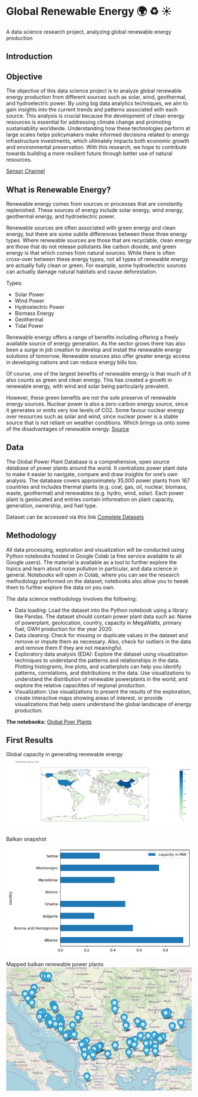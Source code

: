 # Global Renewable Energy :earth_africa: :recycle: :sunny:
A data science research project, analyzing global renewable energy production

## Introduction

## Objective
The objective of this data science project is to analyze global renewable energy production from different sources such as solar, wind, geothermal, and hydroelectric power. By using big data analytics techniques, we aim to gain insights into the current trends and patterns associated with each source. This analysis is crucial because the development of clean energy resources is essential for addressing climate change and promoting sustainability worldwide. Understanding how these technologies perform at large scales helps policymakers make informed decisions related to energy infrastructure investments, which ultimately impacts both economic growth and environmental preservation. With this research, we hope to contribute towards building a more resilient future through better use of natural resources.


[Sensor Channel](https://thingspeak.com/channels/1922620)

## What is Renewable Energy?

Renewable energy comes from sources or processes that are constantly replenished. These sources of energy include solar energy, wind energy, geothermal energy, and hydroelectric power.

Renewable sources are often associated with green energy and clean energy, but there are some subtle differences between these three energy types. Where renewable sources are those that are recyclable, clean energy are those that do not release pollutants like carbon dioxide, and green energy is that which comes from natural sources. While there is often cross-over between these energy types, not all types of renewable energy are actually fully clean or green. For example, some hydroelectric sources can actually damage natural habitats and cause deforestation.

Types: 
- Solar Power
- Wind Power
- Hydroelectric Power
- Biomass Energy
- Geothermal
- Tidal Power

Renewable energy offers a range of benefits including offering a freely available source of energy generation. As the sector grows there has also been a surge in job creation to develop and install the renewable energy solutions of tomorrow. Renewable sources also offer greater energy access in developing nations and can reduce energy bills too.

Of course, one of the largest benefits of renewable energy is that much of it also counts as green and clean energy. This has created a growth in renewable energy, with wind and solar being particularly prevalent.

However, these green benefits are not the sole preserve of renewable energy sources. Nuclear power is also a zero-carbon energy source, since it generates or emits very low levels of CO2. Some favour nuclear energy over resources such as solar and wind, since nuclear power is a stable source that is not reliant on weather conditions. Which brings us onto some of the disadvantages of renewable energy.
[Source](https://www.twi-global.com/technical-knowledge/faqs/renewable-energy)


## Data
The Global Power Plant Database is a comprehensive, open source database of power plants around the world. It centralizes power plant data to make it easier to navigate, compare and draw insights for one’s own analysis. The database covers approximately 35,000 power plants from 167 countries and includes thermal plants (e.g. coal, gas, oil, nuclear, biomass, waste, geothermal) and renewables (e.g. hydro, wind, solar). Each power plant is geolocated and entries contain information on plant capacity, generation, ownership, and fuel type.


Dataset can be accessed via this link [Complete Datasets](https://datasets.wri.org/dataset/globalpowerplantdatabase)


## Methodology
All data processing, exploration and visualization will be conducted using Python notebooks hosted in Google Colab (a free service available to all Google users). The material is available as a tool to further explore the topics and learn about noise pollution in particular, and data science in general. Notebooks will open in Colab, where you can see the research methodology performed on the dataset; notebooks also allow you to tweak them to further explore the data on you own.

The data science methodology involves the following:

- Data loading: Load the dataset into the Python notebook using a library like Pandas. The dataset should contain power plant data such as: Name of powerplant, geolocation, country, capacity in MegaWatts, primary fuel, GWH production for the year 2020.
- Data cleaning: Check for missing or duplicate values in the dataset and remove or impute them as necessary. Also, check for outliers in the data and remove them if they are not meaningful.
- Exploratory data analysis (EDA): Explore the dataset using visualization techniques to understand the patterns and relationships in the data. Plotting histograms, line plots, and scatterplots can help you identify patterns, correlations, and distributions in the data. Use visualizations to understand the distribution of renewable powerplants in the world, and explore the relative capacitites of regional production.
- Visualization: Use visualizations to present the results of the exploration, create interactive maps showing areas of interest, or provide visualizations that help users understand the global landscape of energy production.

**The notebooks:** [Global Poer Plants](https://github.com/sepse/Noise-Pollution-Prishtina/blob/main/Noise_Pollution_HS.ipynb)

## First Results

Global capacity in generating renewable energy
![newplot](https://github.com/sepse/Global-Renewable-Energy/blob/0961e0898026870a373dd7a6c80469e69a6e0ba3/Graphics/newplot.png)

Balkan snapshot

![capacity](https://github.com/sepse/Global-Renewable-Energy/blob/7b5fb7d85d53d650c745fb3c15b1407cce7c9167/Graphics/balkanenergy.png)

Mapped balkan renewable power plants
![mapped](https://github.com/sepse/Global-Renewable-Energy/blob/7b5fb7d85d53d650c745fb3c15b1407cce7c9167/Graphics/balkanmap.png)
